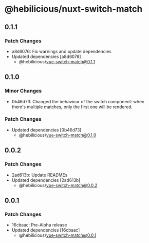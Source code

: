 # @hebilicious/nuxt-switch-match

## 0.1.1

### Patch Changes

- a8d6076: Fix warnings and update dependencies
- Updated dependencies [a8d6076]
  - @hebilicious/vue-switch-match@0.1.1

## 0.1.0

### Minor Changes

- 0b46d73: Changed the behaviour of the switch component: when there's multiple matches, only the first one will be rendered.

### Patch Changes

- Updated dependencies [0b46d73]
  - @hebilicious/vue-switch-match@0.1.0

## 0.0.2

### Patch Changes

- 2ad613b: Update READMEs
- Updated dependencies [2ad613b]
  - @hebilicious/vue-switch-match@0.0.2

## 0.0.1

### Patch Changes

- 16cbaac: Pre-Alpha release
- Updated dependencies [16cbaac]
  - @hebilicious/vue-switch-match@0.0.1
